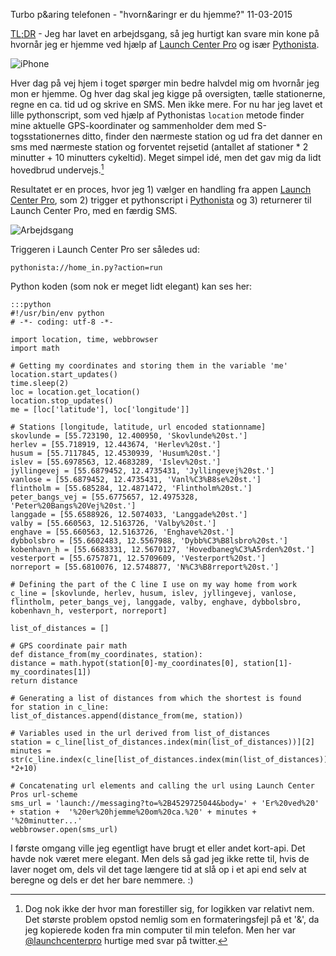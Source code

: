 Turbo p&aring telefonen - "hvorn&aringr er du hjemme?"
11-03-2015

[TL;DR](http://en.wikipedia.org/wiki/Wikipedia:Too_long;_didn't_read) - Jeg har lavet en arbejdsgang, så jeg hurtigt kan svare min kone på hvornår jeg er hjemme ved hjælp af [Launch Center Pro](http://contrast.co/launch-center-pro/) og især [Pythonista](http://omz-software.com/pythonista/index.html).

![iPhone](https://logiskhave.dk/static/20150311_iphone5s.jpg "iPhone")

Hver dag på vej hjem i toget spørger min bedre halvdel mig om hvornår jeg mon er hjemme. Og hver dag skal jeg kigge på oversigten, tælle stationerne, regne en ca. tid ud og skrive en SMS. Men ikke mere. For nu har jeg lavet et lille pythonscript, som ved hjælp af Pythonistas `location` metode finder mine aktuelle GPS-koordinater og sammenholder dem med S-togsstationernes ditto, finder den nærmeste station og ud fra det danner en sms med nærmeste station og forventet rejsetid (antallet af stationer * 2 minutter + 10 minutters cykeltid). Meget simpel idé, men det gav mig da lidt hovedbrud undervejs.[^1]

Resultatet er en proces, hvor jeg 1) vælger en handling fra appen [Launch Center Pro](http://contrast.co/launch-center-pro/), som 2) trigger et pythonscript i [Pythonista](http://omz-software.com/pythonista/index.html) og 3) returnerer til Launch Center Pro, med en færdig SMS.

![Arbejdsgang](https://logiskhave.dk/static/20150311_workflow.jpg "Handling, script, SMS")

Triggeren i Launch Center Pro ser således ud:

    pythonista://home_in.py?action=run

Python koden (som nok er meget lidt elegant) kan ses her:

    :::python
    #!/usr/bin/env python
    # -*- coding: utf-8 -*-

    import location, time, webbrowser
    import math

    # Getting my coordinates and storing them in the variable 'me'
    location.start_updates()
    time.sleep(2)
    loc = location.get_location()
    location.stop_updates()
    me = [loc['latitude'], loc['longitude']]

    # Stations [longitude, latitude, url encoded stationname]
    skovlunde = [55.723190, 12.400950, 'Skovlunde%20st.']
    herlev = [55.718919, 12.443674, 'Herlev%20st.']
    husum = [55.7117845, 12.4530939, 'Husum%20st.']
    islev = [55.6978563, 12.4683289, 'Islev%20st.']
    jyllingevej = [55.6879452, 12.4735431, 'Jyllingevej%20st.']
    vanlose = [55.6879452, 12.4735431, 'Vanl%C3%B8se%20st.']
    flintholm = [55.685284, 12.4871472, 'Flintholm%20st.']
    peter_bangs_vej = [55.6775657, 12.4975328, 'Peter%20Bangs%20Vej%20st.']
    langgade = [55.6588926, 12.5074033, 'Langgade%20st.']
    valby = [55.660563, 12.5163726, 'Valby%20st.']
    enghave = [55.660563, 12.5163726, 'Enghave%20st.']
    dybbolsbro = [55.6602483, 12.5567988, 'Dybb%C3%B8lsbro%20st.']
    kobenhavn_h = [55.6683331, 12.5670127, 'Hovedbaneg%C3%A5rden%20st.']
    vesterport = [55.6757871, 12.5709609, 'Vesterport%20st.']
    norreport = [55.6810076, 12.5748877, 'N%C3%B8rreport%20st.']

    # Defining the part of the C line I use on my way home from work
    c_line = [skovlunde, herlev, husum, islev, jyllingevej, vanlose, flintholm, peter_bangs_vej, langgade, valby, enghave, dybbolsbro, kobenhavn_h, vesterport, norreport]

    list_of_distances = []

    # GPS coordinate pair math
    def distance_from(my_coordinates, station):
    distance = math.hypot(station[0]-my_coordinates[0], station[1]-my_coordinates[1])
    return distance

    # Generating a list of distances from which the shortest is found
    for station in c_line:
    list_of_distances.append(distance_from(me, station))

    # Variables used in the url derived from list_of_distances
    station = c_line[list_of_distances.index(min(list_of_distances))][2]
    minutes = str(c_line.index(c_line[list_of_distances.index(min(list_of_distances))]) *2+10)

    # Concatenating url elements and calling the url using Launch Center Pros url-scheme
    sms_url = 'launch://messaging?to=%2B4529725044&body=' + 'Er%20ved%20' + station +  '%20er%20hjemme%20om%20ca.%20' + minutes + '%20minutter...'
    webbrowser.open(sms_url)

I første omgang ville jeg egentligt have brugt et eller andet kort-api. Det havde nok været mere elegant. Men dels så gad jeg ikke rette til, hvis de laver noget om, dels vil det tage længere tid at slå op i et api end selv at beregne og dels er det her bare nemmere. :)

[^1]: Dog nok ikke der hvor man forestiller sig, for logikken var relativt nem. Det største problem opstod nemlig som en formateringsfejl på et '&', da jeg kopierede koden fra min computer til min telefon. Men her var [@launchcenterpro](https://twitter.com/LaunchCenterPro) hurtige med svar på twitter.

